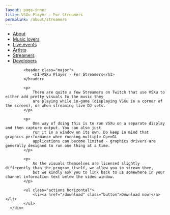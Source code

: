 ```yaml
---
layout: page-inner
title: VSXu Player - For Streamers
permalink: /about/streamers
---
```

<div id="main" class="alt">
    <section id="one">
        <div class="inner">
            <ul class="actions horizontal">
                <li><a href="/about" class="button">About</a></li>
                <li><a href="/about/music-lovers" class="button">Music lovers</a></li>
                <li><a href="/about/live-events" class="button">Live events</a></li>
                <li><a href="/about/artists" class="button">Artists</a></li>
                <li><a href="/about/streamers" class="button special">Streamers</a></li>
                <li><a href="/about/developers" class="button">Developers</a></li>
            </ul>
            
            <header class="major">
                <h1>VSXu Player - For Streamers</h1>
            </header>
              
            <p>
                There are quite a few Streamers on Twitch that use VSXu to either add pretty visuals to the music they 
                are playing while in-game (displaying VSXu in a corner of the screen), or when streaming live DJ sets.
            </p>
            
            <p>
                One way of doing this is to run VSXu on a separate display and then capture output. You can also just
                run it in a window on its own. Do keep in mind that graphics performance when running multiple OpenGL
                applications can become limited - graphics drivers are generally designed to run one thing at a time.
            </p>
      
            <p>
                As the visuals themselves are licensed slightly differently than the program itself, we allow you to stream them,
                but we kindly ask you to link back to us somewhere in your channel information text below the video window.
            </p>

            <ul class="actions horizontal">
                <li><a href="/download" class="button">Download now!</a></li>
            </ul>
      </div>
  </section>
</div>
